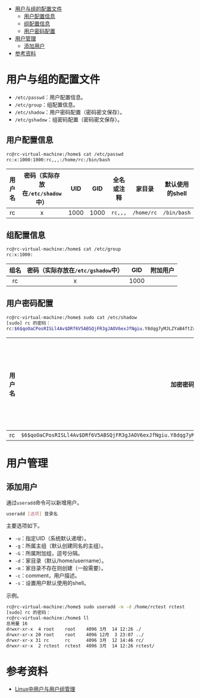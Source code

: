 - [用户与组的配置文件](#用户与组的配置文件)
  - [用户配置信息](#用户配置信息)
  - [组配置信息](#组配置信息)
  - [用户密码配置](#用户密码配置)
- [用户管理](#用户管理)
  - [添加用户](#添加用户)
- [参考资料](#参考资料)

# 用户与组的配置文件

- `/etc/passwd`：用户配置信息。
- `/etc/group`：组配置信息。
- `/etc/shadow`：用户密码配置（密码密文保存）。
- `/etc/gshadow`：组密码配置（密码密文保存）。

## 用户配置信息

```bash
rc@rc-virtual-machine:/home$ cat /etc/passwd
rc:x:1000:1000:rc,,,:/home/rc:/bin/bash
```

| 用户名 | 密码（实际存放在`/etc/shadow`中） | UID | GID | 全名或注释 | 家目录 | 默认使用的shell |
| :--: | :--: | :--: | :--: | :--: | :--: | :--: |
| rc | x | 1000 | 1000 | `rc,,,` | `/home/rc` | `/bin/bash` |

## 组配置信息

```bash
rc@rc-virtual-machine:/home$ cat /etc/group
rc:x:1000:
```

| 组名 | 密码（实际存放在`/etc/gshadow`中） | GID | 附加用户 |
| :--: | :--: | :--: | :--: |
| rc | x | 1000 |  |

## 用户密码配置

```bash
rc@rc-virtual-machine:/home$ sudo cat /etc/shadow
[sudo] rc 的密码：
rc:$6$qoOaCPosRISLl4Av$DRf6V5ABSQjFR3gJAOV6exJfNgiu.Y8dqg7yMJLZYaB4ftZrTXmv2.RYbHakWbRCRHl1UggjSwzNLHXS15UU10:18959:0:99999:7:::
```

| 用户名 | 加密密码 | 上一次更改密码的unix时间戳 | 再过几天可以更改（0表示随时可改） | 再过几天必须更改（99999表示永久） | 过期前几天提醒用户 | 过期多久账户将被锁定 | 多少天后账户失效 |
| :--: | :--: | :--: | :--: | :--: | :--: | :--: | :--: |
| rc | `$6$qoOaCPosRISLl4Av$DRf6V5ABSQjFR3gJAOV6exJfNgiu.Y8dqg7yMJLZYaB4ftZrTXmv2.RYbHakWbRCRHl1UggjSwzNLHXS15UU10` | 18959 | 0 | 99999 | 7 |  |  |

# 用户管理

## 添加用户

通过`useradd`命令可以新增用户。

```bash
useradd [选项] 登录名
```

主要选项如下。

- `-u`：指定UID（系统默认递增）。
- `-g`：所属主组（默认创建同名的主组）。
- `-G`：所属附加组，逗号分隔。
- `-d`：家目录（默认/home/username）。
- `-m`：家目录不存在则创建（一般需要）。
- `-c`：comment，用户描述。
- `-s`：设置用户默认使用的shell。

示例。

```bash
rc@rc-virtual-machine:/home$ sudo useradd -m -d /home/rctest rctest
[sudo] rc 的密码： 
rc@rc-virtual-machine:/home$ ll
总用量 16
drwxr-xr-x  4 root    root    4096 3月  14 12:26 ./
drwxr-xr-x 20 root    root    4096 12月  3 23:07 ../
drwxr-xr-x 31 rc      rc      4096 3月  12 14:46 rc/
drwxr-xr-x  2 rctest  rctest  4096 3月  14 12:26 rctest/
```

# 参考资料

- [Linux中用户与用户组管理](https://www.cnblogs.com/ddz-linux/p/10467106.html)
